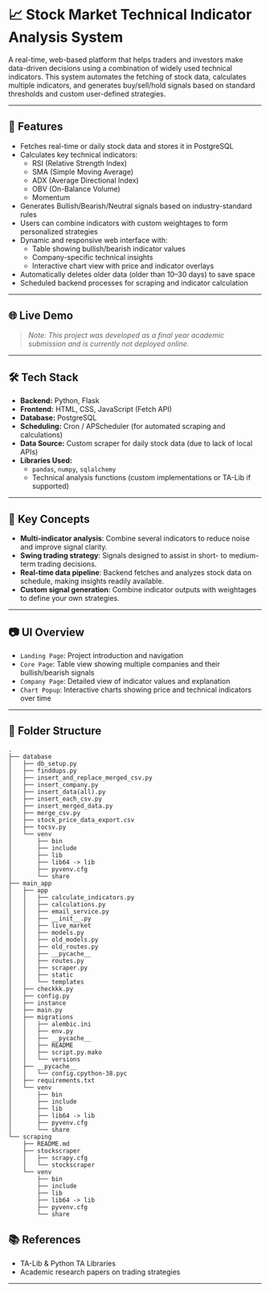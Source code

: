 # 📈 Stock Market Technical Indicator Analysis System

A real-time, web-based platform that helps traders and investors make data-driven decisions using a combination of widely used technical indicators. This system automates the fetching of stock data, calculates multiple indicators, and generates buy/sell/hold signals based on standard thresholds and custom user-defined strategies.

---

## 🚀 Features

- Fetches real-time or daily stock data and stores it in PostgreSQL
- Calculates key technical indicators:
  - RSI (Relative Strength Index)
  - SMA (Simple Moving Average)
  - ADX (Average Directional Index)
  - OBV (On-Balance Volume)
  - Momentum
- Generates Bullish/Bearish/Neutral signals based on industry-standard rules
- Users can combine indicators with custom weightages to form personalized strategies
- Dynamic and responsive web interface with:
  - Table showing bullish/bearish indicator values
  - Company-specific technical insights
  - Interactive chart view with price and indicator overlays
- Automatically deletes older data (older than 10–30 days) to save space
- Scheduled backend processes for scraping and indicator calculation

---

## 🌐 Live Demo 

> _Note: This project was developed as a final year academic submission and is currently not deployed online._

---

## 🛠️ Tech Stack

- **Backend:** Python, Flask
- **Frontend:** HTML, CSS, JavaScript (Fetch API)
- **Database:** PostgreSQL
- **Scheduling:** Cron / APScheduler (for automated scraping and calculations)
- **Data Source:** Custom scraper for daily stock data (due to lack of local APIs)
- **Libraries Used:**
  - `pandas`, `numpy`, `sqlalchemy`
  - Technical analysis functions (custom implementations or TA-Lib if supported)

---

## 🧠 Key Concepts

- **Multi-indicator analysis**: Combine several indicators to reduce noise and improve signal clarity.
- **Swing trading strategy**: Signals designed to assist in short- to medium-term trading decisions.
- **Real-time data pipeline**: Backend fetches and analyzes stock data on schedule, making insights readily available.
- **Custom signal generation**: Combine indicator outputs with weightages to define your own strategies.

---

## 📷 UI Overview

- `Landing Page`: Project introduction and navigation
- `Core Page`: Table view showing multiple companies and their bullish/bearish signals
- `Company Page`: Detailed view of indicator values and explanation
- `Chart Popup`: Interactive charts showing price and technical indicators over time

---

## 📁 Folder Structure 

```
.
├── database
│   ├── db_setup.py
│   ├── finddups.py
│   ├── insert_and_replace_merged_csv.py
│   ├── insert_company.py
│   ├── insert_data(all).py
│   ├── insert_each_csv.py
│   ├── insert_merged_data.py
│   ├── merge_csv.py
│   ├── stock_price_data_export.csv
│   ├── tocsv.py
│   └── venv
│       ├── bin
│       ├── include
│       ├── lib
│       ├── lib64 -> lib
│       ├── pyvenv.cfg
│       └── share
├── main_app
│   ├── app
│   │   ├── calculate_indicators.py
│   │   ├── calculations.py
│   │   ├── email_service.py
│   │   ├── __init__.py
│   │   ├── live_market
│   │   ├── models.py
│   │   ├── old_models.py
│   │   ├── old_routes.py
│   │   ├── __pycache__
│   │   ├── routes.py
│   │   ├── scraper.py
│   │   ├── static
│   │   └── templates
│   ├── checkkk.py
│   ├── config.py
│   ├── instance
│   ├── main.py
│   ├── migrations
│   │   ├── alembic.ini
│   │   ├── env.py
│   │   ├── __pycache__
│   │   ├── README
│   │   ├── script.py.mako
│   │   └── versions
│   ├── __pycache__
│   │   └── config.cpython-38.pyc
│   ├── requirements.txt
│   └── venv
│       ├── bin
│       ├── include
│       ├── lib
│       ├── lib64 -> lib
│       ├── pyvenv.cfg
│       └── share
└── scraping
    ├── README.md
    ├── stockscraper
    │   ├── scrapy.cfg
    │   └── stockscraper
    └── venv
        ├── bin
        ├── include
        ├── lib
        ├── lib64 -> lib
        ├── pyvenv.cfg
        └── share
```

## 📚 References

- TA-Lib & Python TA Libraries
- Academic research papers on trading strategies

---
